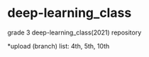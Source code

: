 # deep-learning_class
grade 3 deep-learning_class(2021) repository

*upload (branch) list: 4th, 5th, 10th
